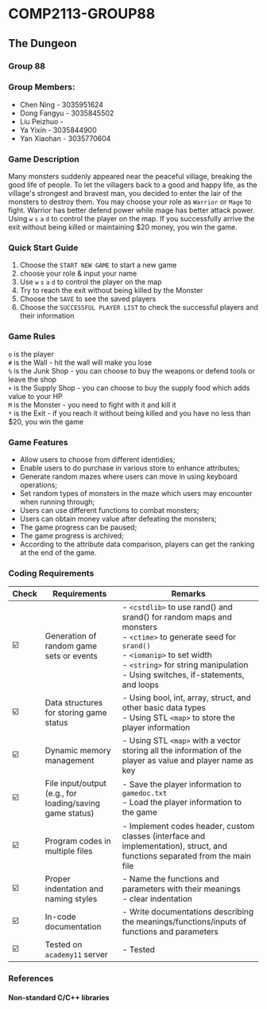 # COMP2113-GROUP88

## The Dungeon

### Group 88
### Group Members:
* Chen Ning - 3035951624
* Dong Fangyu - 3035845502
* Liu Peizhuo - 
* Ya Yixin - 3035844900
* Yan Xiaohan - 3035770604

### Game Description
Many monsters suddenly appeared near the peaceful village, breaking the good life of people. To let the villagers back to a good and happy life, as the village's strongest and bravest man, you decided to enter the lair of the monsters to destroy them. You may choose your role as `Warrior` or `Mage` to fight. Warrior has better defend power while mage has better attack power. Using `w` `s` `a` `d` to control the player on the map. If you successfully arrive the exit without being killed or maintaining $20 money, you win the game.

### Quick Start Guide
1. Choose the `START NEW GAME` to start a new game
2. choose your role & input your name
3. Use `w` `s` `a` `d` to control the player on the map
4. Try to reach the exit without being killed by the Monster
5. Choose the `SAVE` to see the saved players
6. Choose the `SUCCESSFUL PLAYER LIST` to check the successful players and their information

### Game Rules 
`o` is the player <br>
`#` is the Wall - hit the wall will make you lose <br>
`%` is the Junk Shop - you can choose to buy the weapons or defend tools or leave the shop <br>
`+` is the Supply Shop - you can choose to buy the supply food which adds value to your HP <br>
`M` is the Monster - you need to fight with it and kill it <br>
`*` is the Exit - if you reach it without being killed and you have no less than $20, you win the game <br>

### Game Features
- Allow users to choose from different identidies;
- Enable users to do purchase in various store to enhance attributes;
- Generate random mazes where users can move in using keyboard operations;
- Set random types of monsters in the maze which users may encounter when running through;
- Users can use different functions to combat monsters;
- Users can obtain money value after defeating the monsters;
- The game progress can be paused;
- The game progress is archived;
- According to the attribute data comparison, players can get the ranking at the end of the game.

### Coding Requirements
| Check | Requirements | Remarks |  
| --- | --- | --- |  
| ☑️ | Generation of random game sets or events  | - `<cstdlib>` to use rand() and srand() for random maps and monsters<br>- `<ctime>` to generate seed for `srand()` <br>- `<iomanip>` to set width <br>- `<string>` for string manipulation <br>- Using switches, if-statements, and loops|  
| ☑️ | Data structures for storing game status  | - Using bool, int, array, struct, and other basic data types <br>- Using STL `<map>` to store the player information|  
| ☑️ | Dynamic memory management  | - Using STL `<map>` with a vector storing all the information of the player as value and player name as key|  
| ☑️ | File input/output (e.g., for loading/saving game status)  | - Save the player information to `gamedoc.txt` <br>- Load the player information to the game|  
| ☑️ | Program codes in multiple files  | - Implement codes header, custom classes (interface and implementation), struct, and functions separated from the main file|  
| ☑️ | Proper indentation and naming styles  | - Name the functions and parameters with their meanings <br>- clear indentation|  
| ☑️ | In-code documentation | - Write documentations describing the meanings/functions/inputs of functions and parameters|  
| ☑️ | Tested on `academy11` server | - Tested|  


### References
#### Non-standard C/C++ libraries
